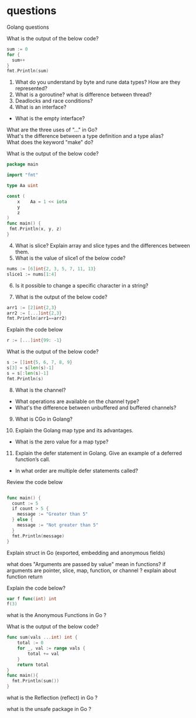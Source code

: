 # questions
Golang questions

What is the output of the below code?
```Go
sum := 0
for {
  sum++ 
}
fmt.Println(sum) 
```

1. What do you understand by byte and rune data types? How are they represented?
2. What is a goroutine? what is difference between thread?
3. Deadlocks and race conditions?
4. What is an interface?  
 - What is the empty interface?

What are the three uses of "..." in Go?  
What's the difference between a type definition and a type alias?  
What does the keyword "make" do?  

What is the output of the below code?

```Go
package main  

import "fmt"  

type Aa uint

const (
	x    Aa = 1 << iota 
	y                      
	z                                    
)
func main() {  
 fmt.Println(x, y, z)  
}
```
4. What is slice? Explain array and slice types and the differences between them.  
5. What is the value of slice1 of the below code?  
```Go
nums := [6]int{2, 3, 5, 7, 11, 13}
slice1 := nums[1:4]
```

6. Is it possible to change a specific character in a string?

7. What is the output of the below code?
```Go
arr1 := [2]int{2,3}
arr2 := [...]int{2,3}
fmt.Println(arr1==arr2)
```

Explain the code below
```Go
r := [...]int{99: -1}
```

What is the output of the below code?
```Go
s := []int{5, 6, 7, 8, 9}
s[3] = s[len(s)-1]
s = s[:len(s)-1]
fmt.Println(s)
 ```

8. What is the channel? 
- What operations are available on the channel type?
- What's the difference between unbuffered and buffered channels? 

9. What is CGo in Golang?

10. Explain the Golang map type and its advantages.
- What is the zero value for a map type?

11. Explain the defer statement in Golang. Give an example of a deferred function’s call.
 - In what order are multiple defer statements called?

Review the code below
```Go

func main() {
  count := 5
  if count > 5 {
    message := "Greater than 5"
  } else {
    message := "Not greater than 5"
  }
  fmt.Println(message)
}
```

Explain struct in Go (exported, embedding and anonymous fields)

what does "Arguments are passed by value" mean in functions? 
if arguments are pointer, slice, map, function, or channel ?
explain about function return

Explain the code below?
```Go
var f func(int) int
f(3)
```

what is the Anonymous Functions in Go ?

What is the output of the below code?
```Go
func sum(vals ...int) int {
    total := 0
    for _, val := range vals {
        total += val
    }
    return total
}
func main(){
  fmt.Println(sum())
}
```

what is the Reflection (reflect) in Go ?

what is the unsafe package in Go ?
